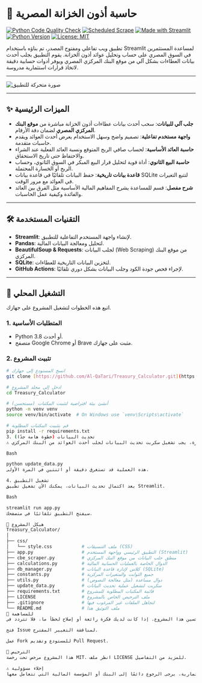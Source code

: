 # 🏦 حاسبة أذون الخزانة المصرية

[![Python Code Quality Check](https://github.com/Al-QaTari/Treasury_Calculator/actions/workflows/quality_check.yml/badge.svg)](https://github.com/Al-QaTari/Treasury_Calculator/actions/workflows/quality_check.yml)
[![Scheduled Scrape](https://github.com/Al-QaTari/Treasury_Calculator/actions/workflows/scheduled_scrape.yml/badge.svg)](https://github.com/Al-QaTari/Treasury_Calculator/actions/workflows/scheduled_scrape.yml)
[![Made with Streamlit](https://img.shields.io/badge/Made_with-Streamlit-FF4B4B?logo=streamlit)](https://streamlit.io)
[![Python Version](https://img.shields.io/badge/Python-3.8%2B-blue?logo=python)](https://www.python.org/)
[![License: MIT](https://img.shields.io/badge/License-MIT-yellow.svg)](https://github.com/Al-QaTari/Treasury_Calculator/blob/main/LICENSE)

تطبيق ويب تفاعلي ومفتوح المصدر، تم بناؤه باستخدام Streamlit لمساعدة المستثمرين في السوق المصري على حساب وتحليل عوائد أذون الخزانة. يقوم التطبيق بجلب أحدث بيانات العطاءات بشكل آلي من موقع البنك المركزي المصري ويوفر أدوات حسابية دقيقة لاتخاذ قرارات استثمارية مدروسة.

---

![صورة متحركة للتطبيق](https://user-images.githubusercontent.com/8752322/232296180-73897255-c58d-4075-b3a6-57d2e9644558.gif)

---
## ✨ الميزات الرئيسية

- **جلب آلي للبيانات**: سحب أحدث بيانات عطاءات أذون الخزانة مباشرة من **موقع البنك المركزي المصري** لضمان دقة الأرقام.
- **واجهة مستخدم تفاعلية**: تصميم واضح وسهل الاستخدام يعرض أحدث العوائد ويقدم حاسبات متقدمة.
- **حاسبة العائد الأساسية**: لحساب صافي الربح المتوقع ونسبة العائد الفعلية عند الشراء والاحتفاظ حتى تاريخ الاستحقاق.
- **حاسبة البيع الثانوي**: أداة قوية لتحليل قرار البيع المبكر في السوق الثانوي، وحساب الربح أو الخسارة المحتملة.
- **قاعدة بيانات تاريخية**: حفظ البيانات تلقائيًا في قاعدة بيانات SQLite لتتبع التغيرات في العوائد مع مرور الوقت.
- **شرح مفصل**: قسم للمساعدة يشرح المفاهيم المالية الأساسية مثل الفرق بين العائد والفائدة وكيفية عمل الحاسبات.

---

## 🛠️ التقنيات المستخدمة
- **Streamlit**: لإنشاء واجهة المستخدم التفاعلية للتطبيق.
- **Pandas**: لتحليل ومعالجة البيانات المالية.
- **BeautifulSoup & Requests**: لجلب البيانات (Web Scraping) من موقع البنك المركزي.
- **SQLite**: لتخزين البيانات التاريخية للعطاءات.
- **GitHub Actions**: لإجراء فحص جودة الكود وجلب البيانات بشكل دوري تلقائيًا.

---

## 🚀 التشغيل المحلي

اتبع هذه الخطوات لتشغيل المشروع على جهازك.

### 1. المتطلبات الأساسية
- Python 3.8 أو أحدث.
- متصفح Google Chrome أو Brave مثبت على جهازك.

### 2. تثبيت المشروع
```bash
# انسخ المستودع إلى جهازك
git clone [https://github.com/Al-QaTari/Treasury_Calculator.git](https://github.com/Al-QaTari/Treasury_Calculator.git)

# ادخل إلى مجلد المشروع
cd Treasury_Calculator

# (مستحسن) أنشئ بيئة افتراضية لتثبيت المكتبات
python -m venv venv
source venv/bin/activate  # On Windows use `venv\Scripts\activate`

# قم بتثبيت المكتبات المطلوبة
pip install -r requirements.txt
3. تحديث البيانات (خطوة هامة جدًا)
⚠️ قبل تشغيل التطبيق لأول مرة، يجب تشغيل سكربت تحديث البيانات لجلب أحدث العوائد من البنك المركزي.

Bash

python update_data.py
هذه العملية قد تستغرق دقيقة أو اثنتين في المرة الأولى.

4. تشغيل التطبيق
بعد اكتمال تحديث البيانات، يمكنك الآن تشغيل تطبيق Streamlit.

Bash

streamlit run app.py
سيفتح التطبيق تلقائيًا في متصفحك.

📁 هيكل المشروع
Treasury_Calculator/
│
├── css/
│   └── style.css           # ملف التنسيقات (CSS)
├── app.py                  # التطبيق الرئيسي وواجهة المستخدم (Streamlit)
├── cbe_scraper.py          # منطق جلب البيانات من موقع البنك المركزي
├── calculations.py         # الدوال الخاصة بالعمليات الحسابية المالية
├── db_manager.py           # كلاس لإدارة قاعدة البيانات (SQLite)
├── constants.py            # جميع الثوابت والمتغيرات المركزية
├── utils.py                # دوال مساعدة (مثل معالجة النصوص)
├── update_data.py          # سكربت لتشغيل عملية تحديث البيانات
├── requirements.txt        # قائمة المكتبات المطلوبة للمشروع
├── LICENSE                 # ملف الترخيص الخاص بالمشروع
├── .gitignore              # لتجاهل الملفات غير المرغوب فيها
└── README.md               # ملف التوثيق هذا
🤝 للمساهمة
نرحب بجميع المساهمات لتحسين هذا المشروع. إذا كانت لديك فكرة رائعة أو إصلاح لخطأ ما، فلا تتردد في:

فتح Issue لمناقشة التغيير المقترح.

عمل Fork للمستودع وتقديم Pull Request.

📄 الترخيص
هذا المشروع مرخص تحت رخصة MIT. انظر ملف LICENSE للمزيد من التفاصيل.

⚠️ إخلاء مسؤولية
هذا التطبيق هو أداة إرشادية فقط، والأرقام الناتجة هي تقديرات بناءً على البيانات المتاحة. للحصول على أرقام نهائية ودقيقة وقرارات استثمارية، يرجى الرجوع دائمًا إلى البنك أو المؤسسة المالية التي تتعامل معها.
